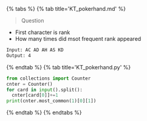 {% tabs %}
{% tab title='KT_pokerhand.md' %}

> Question

* First character is rank
* How many times did msot frequent rank appeared

```txt
Input: AC AD AH AS KD
Output: 4
```

{% endtab %}
{% tab title='KT_pokerhand.py' %}

```py
from collections import Counter
cnter = Counter()
for card in input().split():
  cnter[card[0]]+=1
print(cnter.most_common(1)[0][1])
```

{% endtab %}
{% endtabs %}
